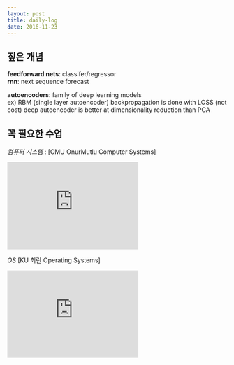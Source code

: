 ```yaml
---
layout: post
title: daily-log
date: 2016-11-23
---
```


짚은 개념<br/>
---
**feedforward nets**: classifer/regressor <br/>
**rnn**: next sequence forecast 

**autoencoders**: family of deep learning models<br/>
		ex) RBM (single layer autoencoder)
		backpropagation is done with LOSS (not cost)
		deep autoencoder is better at dimensionality 		reduction than PCA <br/>
		
꼭 필요한 수업
---

*컴퓨터 시스템* : [CMU OnurMutlu Computer Systems]<br/>
<iframe width="300" height="200" src="https://www.youtube.com/embed/7IEvJRh4J3Y?list=PL5PHm2jkkXmgDN1PLwOY_tGtUlynnyV6D" frameborder="0" allowfullscreen></iframe>


*OS* [KU 최린 Operating Systems] <br/>
<iframe width="300" height="200" src="https://www.youtube.com/embed/8DybPSzuG3o" frameborder="0" allowfullscreen></iframe>